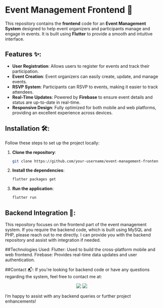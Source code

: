 # Event Management Frontend 🎉

This repository contains the **frontend** code for an **Event Management System** designed to help event organizers and participants manage and engage in events. It is built using **Flutter** to provide a smooth and intuitive interface.

## Features ✨:
- **User Registration**: Allows users to register for events and track their participation.
- **Event Creation**: Event organizers can easily create, update, and manage events.
- **RSVP System**: Participants can RSVP to events, making it easier to track attendees.
- **Real-Time Updates**: Powered by **Firebase** to ensure event details and status are up-to-date in real-time.
- **Responsive Design**: Fully optimized for both mobile and web platforms, providing an excellent experience across devices.

## Installation 🛠️:
Follow these steps to set up the project locally:

1. **Clone the repository**:
   ```bash
   git clone https://github.com/your-username/event-management-frontend.git

2. **Install the dependencies**:
   ```bash
   flutter packages get

3. **Run the application**:
   ```bash
   flutter run

## Backend Integration 🔧:
This repository focuses on the frontend part of the event management system. If you require the backend code, which is built using MySQL and PHP, please reach out to me directly. I can provide you with the backend repository and assist with integration if needed.

##Technologies Used:
Flutter: Used to build the cross-platform mobile and web frontend.
Firebase: Provides real-time data updates and user authentication.

##Contact 📬:
If you're looking for backend code or have any questions regarding the system, feel free to contact me at:

<p align="center">
  <a href="https://www.linkedin.com/in/mahammed-aziz-athimni/"><img src="https://img.shields.io/badge/LinkedIn-0A66C2?style=for-the-badge&logo=linkedin&logoColor=white"/></a>
  <a href="mailto:aziz.athimni10@gmail.com"><img src="https://img.shields.io/badge/Email-D14836?style=for-the-badge&logo=gmail&logoColor=white"/></a>
</p>

I’m happy to assist with any backend queries or further project enhancements!


